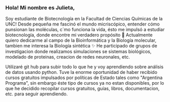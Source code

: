 ### Hola! Mi nombre es Julieta, 
Soy estudiante de Biotecnología en la Facultad de Ciencias Químicas de la UNC! Desde pequeña me fascinó el mundo micriscópico, entender cómo punsionan las moléculas, c´mo funciona la vida, ésto me impulsó a estudiar biotecnología, donde encontre mi verdadero propósito 🌱
Actualmente quiero dedicarme al campo de la Bioinformática y la Biología molecular, tambien me interesa la Biología sintética ✨
He participado de grupos de investigacion donde realizamos simulaciones se sistemas biológicos, modelado de proteinas, creacion de redes neuronales, etc.

Utilizaré git hub para subir todo lo que he y voy aprendiendo sobre análisis de datos usando python. Tuve la enorme oportunidad de haber recibido cursos gratuitos impulsados por políticas de Estado tales como "Argentina Programa", sin embargo éste tipo de cursos ya no estan disponibles, por lo que he decidido recopilar cursos gratuitos, guías, libros, documentacion, etc. para seguir aprendiendo.



<!--
**JuliBayarri/JuliBayarri** is a ✨ _special_ ✨ repository because its `README.md` (this file) appears on your GitHub profile.

Here are some ideas to get you started:

- 🌱 I’m currently learning Python, some BigData analysis and Bioinfermatic
- 👯 I’m looking to collaborate on bioinformatics projects
- 📫 How to reach me: julieta.bayarri@mi.unc.edu.ar
- 😄 Pronouns: she/her
- ⚡ Fun fact: My native language is not English, I am from Argentina, I can understand English but I may not be as good at writing or speaking, I hope you can understand.
I am a Biotechnology student and I am learning programming and bioinformatics by myself.
-->
